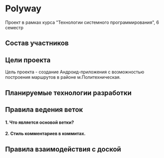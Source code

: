 # Polyway
Проект в рамках курса "Технологии системного программирования", 6 семестр

## Состав участников

## Цели проекта
Цель проекта - создание Андроид-приложения с возможностью построения маршрутов в районе м.Политехническая.

## Планируемые технологии разработки

## Правила ведения веток
#### 1. Что является основой ветки? <br>
#### 2. Стиль комментариев в коммитах. <br>

## Правила взаимодействия с доской
